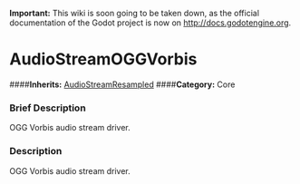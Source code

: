 **Important:** This wiki is soon going to be taken down, as the official documentation of the Godot project is now on http://docs.godotengine.org.

#  AudioStreamOGGVorbis  
####**Inherits:** [AudioStreamResampled](class_audiostreamresampled)
####**Category:** Core

###  Brief Description  
OGG Vorbis audio stream driver.

###  Description  
OGG Vorbis audio stream driver.
